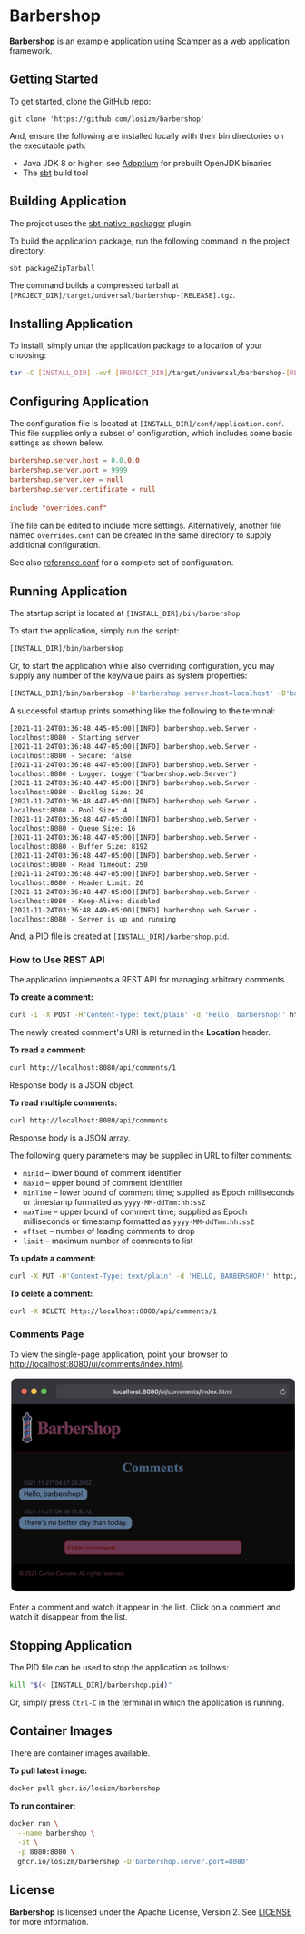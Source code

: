 # Barbershop

**Barbershop** is an example application using [Scamper](https://github.com/losizm/scamper/)
as a web application framework.

## Getting Started

To get started, clone the GitHub repo:

```
git clone 'https://github.com/losizm/barbershop'
```

And, ensure the following are installed locally with their bin directories on
the executable path:

* Java JDK 8 or higher; see [Adoptium](https://adoptium.net) for prebuilt OpenJDK binaries
* The [sbt](https://scala-sbt.org) build tool

## Building Application

The project uses the [sbt-native-packager](https://www.scala-sbt.org/sbt-native-packager)
plugin.

To build the application package, run the following command in the project directory:

```sh
sbt packageZipTarball
```

The command builds a compressed tarball at `[PROJECT_DIR]/target/universal/barbershop-[RELEASE].tgz`.

## Installing Application

To install, simply untar the application package to a location of your choosing:

```sh
tar -C [INSTALL_DIR] -xvf [PROJECT_DIR]/target/universal/barbershop-[RELEASE].tgz
```

## Configuring Application

The configuration file is located at `[INSTALL_DIR]/conf/application.conf`. This
file supplies only a subset of configuration, which includes some basic settings
as shown below.

```conf
barbershop.server.host = 0.0.0.0
barbershop.server.port = 9999
barbershop.server.key = null
barbershop.server.certificate = null

include "overrides.conf"
```

The file can be edited to include more settings. Alternatively, another file
named `overrides.conf` can be created in the same directory to supply additional
configuration.

See also [reference.conf](src/main/resources/reference.conf) for a complete set
of configuration.

## Running Application

The startup script is located at `[INSTALL_DIR]/bin/barbershop`.

To start the application, simply run the script:

```sh
[INSTALL_DIR]/bin/barbershop
```

Or, to start the application while also overriding configuration, you may supply
any number of the key/value pairs as system properties:

```sh
[INSTALL_DIR]/bin/barbershop -D'barbershop.server.host=localhost' -D'barbershop.server.port=8080'
```

A successful startup prints something like the following to the terminal:

```log
[2021-11-24T03:36:48.445-05:00][INFO] barbershop.web.Server - localhost:8080 - Starting server
[2021-11-24T03:36:48.447-05:00][INFO] barbershop.web.Server - localhost:8080 - Secure: false
[2021-11-24T03:36:48.447-05:00][INFO] barbershop.web.Server - localhost:8080 - Logger: Logger("barbershop.web.Server")
[2021-11-24T03:36:48.447-05:00][INFO] barbershop.web.Server - localhost:8080 - Backlog Size: 20
[2021-11-24T03:36:48.447-05:00][INFO] barbershop.web.Server - localhost:8080 - Pool Size: 4
[2021-11-24T03:36:48.447-05:00][INFO] barbershop.web.Server - localhost:8080 - Queue Size: 16
[2021-11-24T03:36:48.447-05:00][INFO] barbershop.web.Server - localhost:8080 - Buffer Size: 8192
[2021-11-24T03:36:48.447-05:00][INFO] barbershop.web.Server - localhost:8080 - Read Timeout: 250
[2021-11-24T03:36:48.447-05:00][INFO] barbershop.web.Server - localhost:8080 - Header Limit: 20
[2021-11-24T03:36:48.447-05:00][INFO] barbershop.web.Server - localhost:8080 - Keep-Alive: disabled
[2021-11-24T03:36:48.449-05:00][INFO] barbershop.web.Server - localhost:8080 - Server is up and running
```

And, a PID file is created at `[INSTALL_DIR]/barbershop.pid`.

### How to Use REST API

The application implements a REST API for managing arbitrary comments.

**To create a comment:**

```sh
curl -i -X POST -H'Content-Type: text/plain' -d 'Hello, barbershop!' http://localhost:8080/api/comments
```

The newly created comment's URI is returned in the **Location** header.

**To read a comment:**
```sh
curl http://localhost:8080/api/comments/1
```

Response body is a JSON object.

**To read multiple comments:**
```sh
curl http://localhost:8080/api/comments
```

Response body is a JSON array.

The following query parameters may be supplied in URL to filter comments:

*  `minId` &ndash; lower bound of comment identifier
*  `maxId` &ndash; upper bound of comment identifier
*  `minTime` &ndash; lower bound of comment time; supplied as Epoch milliseconds or timestamp formatted as `yyyy-MM-ddTmm:hh:ssZ`
*  `maxTime` &ndash; upper bound of comment time; supplied as Epoch milliseconds or timestamp formatted as `yyyy-MM-ddTmm:hh:ssZ`
*  `offset` &ndash; number of leading comments to drop
*  `limit` &ndash; maximum number of comments to list

**To update a comment:**
```sh
curl -X PUT -H'Content-Type: text/plain' -d 'HELLO, BARBERSHOP!' http://localhost:8080/api/comments/1
```

**To delete a comment:**
```sh
curl -X DELETE http://localhost:8080/api/comments/1
```

### Comments Page

To view the single-page application, point your browser to
[http://localhost:8080/ui/comments/index.html](http://localhost:8080/ui/comments/index.html).

<div>
  <img style="padding: 0.2em;" src="images/ui-screenshot.png" width="500"/>
</div>

Enter a comment and watch it appear in the list. Click on a comment and watch it
disappear from the list.

## Stopping Application

The PID file can be used to stop the application as follows:

```sh
kill "$(< [INSTALL_DIR]/barbershop.pid)"
```

Or, simply press `Ctrl-C` in the terminal in which the application is running.

## Container Images

There are container images available.

__To pull latest image:__

```sh
docker pull ghcr.io/losizm/barbershop
```

__To run container:__

```sh
docker run \
  --name barbershop \
  -it \
  -p 8080:8080 \
  ghcr.io/losizm/barbershop -D'barbershop.server.port=8080'
```

## License

**Barbershop** is licensed under the Apache License, Version 2. See [LICENSE](LICENSE)
for more information.
